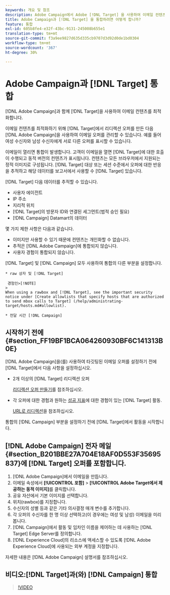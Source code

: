 ```yaml
---
keywords: 개요 및 참조
description: Adobe Campaign에서 Adobe [!DNL Target] 을 사용하여 이메일 컨텐츠를 최적화하는 방법을 알아봅니다.
title: Adobe Campaign과 [!DNL Target] 을 통합하려면 어떻게 합니까?
feature: 통합
exl-id: 605b8fe4-e32f-43bc-9131-245008b655e1
translation-type: tm+mt
source-git-commit: f3a9ee9827d635d335cb9707d3d92d0de1bd0304
workflow-type: tm+mt
source-wordcount: '367'
ht-degree: 30%

---
```


# Adobe Campaign과 [!DNL Target] 통합

[!DNL Adobe Campaign]과 함께 [!DNL Target]을 사용하여 이메일 컨텐츠를 최적화합니다.

이메일 컨텐츠를 최적화하기 위해 [!DNL Target]에서 리디렉션 오퍼를 만든 다음 [!DNL Adobe Campaign]을 사용하여 이메일 오퍼를 관리할 수 있습니다. 예를 들어 여성 수신자와 남성 수신자에게 서로 다른 오퍼를 표시할 수 있습니다.

이메일이 열리면 통합이 발생합니다. 고객이 이메일을 열면 [!DNL Target]에 대한 호출이 수행되고 동적 버전의 컨텐츠가 표시됩니다. 컨텐츠는 모든 브라우저에서 지원되는 정적 이미지로 구성됩니다. [!DNL Target] 대상 또는 세션 수준에서 오퍼에 대한 반응을 추적하고 해당 데이터를 보고서에서 사용할 수  [!DNL Target] 있습니다.

[!DNL Target] 다음 데이터를 추적할 수 있습니다.

* 사용자 에이전트
* IP 주소
* 지리적 위치
* [!DNL Target]의 방문자 ID와 연결된 세그먼트(법적 승인 필요)
* [!DNL Campaign] Datamart의 데이터

몇 가지 제한 사항은 다음과 같습니다.

* 이미지만 사용할 수 있기 때문에 컨텐츠는 개인화할 수 없습니다.
* 추적은 [!DNL Adobe Campaign]에 통합되지 않습니다.
* 사용자 경험이 통합되지 않습니다.

[!DNL Target] 및 [!DNL Campaign] 모두 사용하여 통합의 다른 부분을 설정합니다.

    * raw 상자 및 [!DNL Target]
    
     경험인>[!NOTE]
    >
    When using a rawbox and [!DNL Target], see the important security notice under [Create allowlists that specify hosts that are authorized to send mbox calls to Target] (/help/administrating-target/hosts.md#allowlist).
    
    * 전달 시간 [!DNL Campaign]

## 시작하기 전에 {#section_FF19BF1BCA064260930BF6C141313B0E}

[!DNL Adobe Campaign]을(를) 사용하여 타깃팅된 이메일 오퍼를 설정하기 전에 [!DNL Target]에서 다음 사항을 설정하십시오.

* 2개 이상의 [!DNL Target] 리디렉션 오퍼

   [리디렉션 오퍼 만들기](/help/c-experiences/c-manage-content/offer-redirect.md)를 참조하십시오.

* 각 오퍼에 대한 경험과 원하는 [성공 지표](/help/c-activities/r-success-metrics/success-metrics.md)에 대한 경험이 있는 [!DNL Target] 활동.

   [URL로 리디렉션](/help/c-experiences/c-visual-experience-composer/redirect-offer.md)을 참조하십시오.

통합의 [!DNL Campaign] 부분을 설정하기 전에 [!DNL Target]에서 활동을 시작합니다.

## [!DNL Adobe Campaign] 전자 메일 {#section_B201BBE27A704E18AF0D553F35695837}에 [!DNL Target] 오퍼를 포함합니다.

1. [!DNL Adobe Campaign]에서 이메일을 만듭니다.
1. 이메일 속성에서 **[!UICONTROL 포함]** > **[!UICONTROL Adobe Target에서 제공하는 동적 이미지]**&#x200B;를 클릭합니다.
1. 공유 자산에서 기본 이미지를 선택합니다.
1. 위치(rawbox)를 지정합니다.
1. 수신자의 성별 등과 같은 기타 의사결정 매개 변수를 추가합니다.
1. 각 오퍼의 수신자를 한 명 이상 선택하고(이 경우에는 여성 및 남성) 이메일을 미리 봅니다.
1. [!DNL Campaign]에서 활동 및 임차인 이름을 제어하는 데 사용하는 [!DNL Target] Edge Server를 정의합니다.
1. [!DNL Experience Cloud]의 리소스에 액세스할 수 있도록 [!DNL Adobe Experience Cloud]에 사용되는 외부 계정을 지정합니다.

자세한 내용은 [!DNL Adobe Campaign] 설명서를 참조하십시오.

## 비디오:[!DNL Target]과(와) [!DNL Campaign] 통합

>[!VIDEO](https://video.tv.adobe.com/v/35149)
